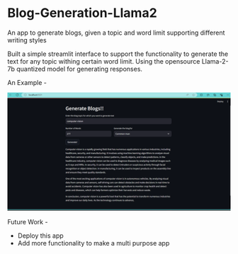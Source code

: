 # Blog-Generation-Llama2
An app to generate blogs, given a topic and word limit supporting different writing styles

Built a simple streamlit interface to support the functionality to generate the text for any topic withing certain word limit.
Using the opensource Llama-2-7b quantized model for generating responses.

An Example -

![An example](https://github.com/ver-akshat/Blog-Generation-Llama2/blob/1124f5c7a91991eb1da9f41705f8d41452040846/blog-generation-screenshot.png)


Future Work - 
* Deploy this app
* Add more functionality to make a multi purpose app
